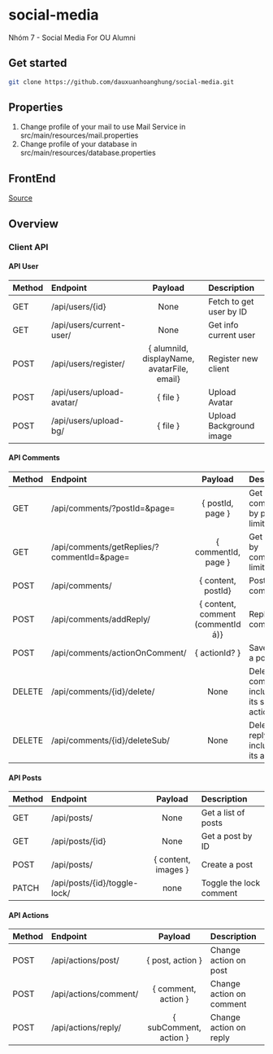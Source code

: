 # social-media

Nhóm 7 - Social Media For OU Alumni

## Get started

```bash
git clone https://github.com/dauxuanhoanghung/social-media.git
```

## Properties

1. Change profile of your mail to use Mail Service in src/main/resources/mail.properties
1. Change profile of your database in src/main/resources/database.properties

## FrontEnd

[Source](https://github.com/chuongdinh59/social-app)

## Overview

### Client API

#### API User

| Method | Endpoint                  |                   Payload                   | Description             |
| :----- | :------------------------ | :-----------------------------------------: | :---------------------- |
| GET    | /api/users/{id}           |                    None                     | Fetch to get user by ID |
| GET    | /api/users/current-user/  |                    None                     | Get info current user   |
| POST   | /api/users/register/      | { alumniId, displayName, avatarFile, email} | Register new client     |
| POST   | /api/users/upload-avatar/ |                  { file }                   | Upload Avatar           |
| POST   | /api/users/upload-bg/     |                  { file }                   | Upload Background image |

#### API Comments

| Method | Endpoint                                   |              Payload              | Description                                      |
| :----- | :----------------------------------------- | :-------------------------------: | :----------------------------------------------- |
| GET    | /api/comments/?postId=&page=               |         { postId, page }          | Get comments by post, limit 5                    |
| GET    | /api/comments/getReplies/?commentId=&page= |        { commentId, page }        | Get replies by comment, limit 5                  |
| POST   | /api/comments/                             |        { content, postId}         | Post a comment                                   |
| POST   | /api/comments/addReply/                    | { content, comment (commentId á)} | Reply a comment                                  |
| POST   | /api/comments/actionOnComment/             |           { actionId? }           | Save action a post                               |
| DELETE | /api/comments/{id}/delete/                 |               None                | Delete a comment, including all its sub, actions |
| DELETE | /api/comments/{id}/deleteSub/              |               None                | Delete a reply, including all its actions        |

#### API Posts

| Method | Endpoint                     |       Payload       | Description             |
| :----- | :--------------------------- | :-----------------: | :---------------------- |
| GET    | /api/posts/                  |        None         | Get a list of posts     |
| GET    | /api/posts/{id}              |        None         | Get a post by ID        |
| POST   | /api/posts/                  | { content, images } | Create a post           |
| PATCH  | /api/posts/{id}/toggle-lock/ |        none         | Toggle the lock comment |

#### API Actions

| Method | Endpoint              |        Payload         | Description              |
| :----- | :-------------------- | :--------------------: | :----------------------- |
| POST   | /api/actions/post/    |    { post, action }    | Change action on post    |
| POST   | /api/actions/comment/ |  { comment, action }   | Change action on comment |
| POST   | /api/actions/reply/   | { subComment, action } | Change action on reply   |
